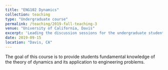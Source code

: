 ```yaml
---
title: "ENG102 Dynamics"
collection: teaching
type: "Undergraduate course"
permalink: /teaching/2019-fall-teaching-3
venue: "University of California, Davis"
excerpt: 'Leading the discussion sessions for the undergraduate students.'
date: 2019-09-15
location: "Davis, CA"
---
```


The goal of this course is to provide students fundamental knowledge of the theory of dynamics and its application to engineering problems. 

